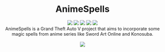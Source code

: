 <div align="center">
<!-- <img src="https://raw.githubusercontent.com/justalemon/AnimeSpells/master/logo.png" width="750" /> -->
<h1>AnimeSpells</h1>
<a href="https://www.gta5-mods.com/scripts/animespells"><img src="https://img.shields.io/badge/5mods-download-20BA4E.svg"></a>
<a href="https://ci.appveyor.com/project/justalemon/animespells"><img src="https://img.shields.io/appveyor/ci/justalemon/animespells.svg?label=appveyor"></a>
<a href="https://www.codefactor.io/repository/github/justalemon/animespells"><img src="https://www.codefactor.io/repository/github/justalemon/animespells/badge"></a>
<a href="https://dependabot.com"><img src="https://api.dependabot.com/badges/status?host=github&repo=justalemon/AnimeSpells"></a>
<a href="https://discord.gg/Cf6sspj"><img src="https://img.shields.io/badge/discord-join-7289DA.svg"></a>
<br>
AnimeSpells is a Grand Theft Auto V project that aims to incorporate some magic spells from anime series like Sword Art Online and Konosuba.
<br><br>
<img src="https://raw.githubusercontent.com/justalemon/AnimeSpells/master/preview.png"/>
</div>
